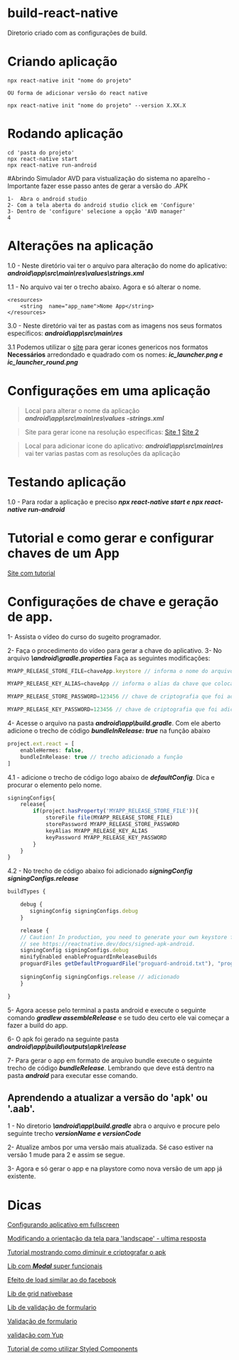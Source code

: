 # build-react-native
Diretorio criado com as configurações de build.


# Criando aplicação

```
npx react-native init "nome do projeto"

OU forma de adicionar versão do react native 

npx react-native init "nome do projeto" --version X.XX.X
```

# Rodando aplicação

```
cd 'pasta do projeto'
npx react-native start
npx react-native run-android
```

#Abrindo Simulador AVD para vistualização do sistema no aparelho - Importante fazer esse passo antes de gerar a versão do .APK

```
1-  Abra o android studio 
2- Com a tela aberta do android studio click em 'Configure'
3- Dentro de 'configure' selecione a opção 'AVD manager'
4 
```

# Alterações na aplicação

1.0 -  Neste diretório vai ter o arquivo para alteração do nome do aplicativo:  ***android\app\src\main\res\values\strings.xml***

1.1 - No arquivo vai ter o trecho abaixo. Agora e só alterar o nome.
```
<resources>
	<string  name="app_name">Nome App</string>
</resources>
``` 

3.0 - Neste diretório vai ter as pastas com as imagens nos seus formatos específicos: ***android\app\src\main\res***

3.1 Podemos utilizar o [site](https://romannurik.github.io/AndroidAssetStudio/icons-launcher.html#foreground.type=clipart&foreground.clipart=android&foreground.space.trim=1&foreground.space.pad=0.25&foreColor=rgba(96%2C%20125%2C%20139%2C%200)&backColor=rgb(68%2C%20138%2C%20255)&crop=0&backgroundShape=square&effects=none&name=ic_launcher) para gerar icones genericos nos formatos **Necessários** arredondado e quadrado com os nomes: ***ic_launcher.png e ic_launcher_round.png***

# Configurações em uma aplicação

> Local para alterar o nome da aplicação ***android\app\src\main\res\values -strings.xml***

> Site para gerar icone na resolução especificas: [Site 1](https://apetools.webprofusion.com/#/tools/imagegorilla)
[Site 2](https://romannurik.github.io/AndroidAssetStudio/icons-launcher.html#foreground.type=clipart&foreground.clipart=android&foreground.space.trim=1&foreground.space.pad=0.25&foreColor=rgba(96%2C%20125%2C%20139%2C%200)&backColor=rgb(68%2C%20138%2C%20255)&crop=0&backgroundShape=square&effects=none&name=ic_launcher) 

> Local para adicionar icone do aplicativo: ***android\app\src\main\res*** vai ter varias pastas com as resoluções da aplicação

# Testando aplicação

1.0 - Para rodar a aplicação e preciso ***npx react-native start e npx react-native run-android***

# Tutorial e como gerar e configurar chaves de um App

[Site com tutorial](https://medium.com/@legalmenti.thaila/gerando-um-apk-react-native-540ad86f546b)


# Configurações de chave e geração de app.

1- Assista o vídeo do curso do sugeito programador.

2- Faça o procedimento do vídeo para gerar a chave do aplicativo.
3- No arquivo ***\android\gradle.properties*** Faça as seguintes modificações: 

```javascript
MYAPP_RELEASE_STORE_FILE=chaveApp.keystore // informa o nome do arquivo da chave

MYAPP_RELEASE_KEY_ALIAS=chaveApp // informa o alias da chave que colocamos quando foi gerada

MYAPP_RELEASE_STORE_PASSWORD=123456 // chave de criptografia que foi adicionado na hora que geramos

MYAPP_RELEASE_KEY_PASSWORD=123456 // chave de criptografia que foi adicionado na hora que geramos
```  

4- Acesse o arquivo na pasta ***android\app\build.gradle***. Com ele aberto adicione o trecho de código ***bundleInRelease: true*** na função abaixo

```javascript
project.ext.react = [
	enableHermes: false,
	bundleInRelease: true // trecho adicionado a função
]
```
4.1 - adicione o trecho de código logo abaixo de ***defaultConfig***. Dica e procurar o elemento pelo nome.

```javascript
signingConfigs{
	release{
		if(project.hasProperty('MYAPP_RELEASE_STORE_FILE')){
			storeFile file(MYAPP_RELEASE_STORE_FILE)
			storePassword MYAPP_RELEASE_STORE_PASSWORD
			keyAlias MYAPP_RELEASE_KEY_ALIAS
			keyPassword MYAPP_RELEASE_KEY_PASSWORD
		}
	}
}
```

4.2 -  No trecho de código abaixo foi adicionado ***signingConfig signingConfigs.release***

```javascript
buildTypes {

	debug {
	   signingConfig signingConfigs.debug
	}

	release {
	// Caution! In production, you need to generate your own keystore file.
	// see https://reactnative.dev/docs/signed-apk-android.
	signingConfig signingConfigs.debug
	minifyEnabled enableProguardInReleaseBuilds
	proguardFiles getDefaultProguardFile("proguard-android.txt"), "proguard-rules.pro"
	
	signingConfig signingConfigs.release // adicionado
	}

}
```

5- Agora acesse pelo terminal a pasta android e execute o seguinte comando ***gradlew assembleRelease*** e se tudo deu certo ele vai começar a fazer a build do app.

6- O apk foi gerado na seguinte pasta ***android\app\build\outputs\apk\release***

7- Para gerar o app em formato de arquivo bundle execute o seguinte trecho de código ***bundleRelease***. Lembrando que deve está dentro na pasta ***android*** para executar esse comando.



## Aprendendo a atualizar a versão do 'apk' ou '.aab'.

1 - No diretorio ***\android\app\build.gradle*** abra o arquivo e procure pelo seguinte trecho ***versionName e versionCode*** 

2- Atualize ambos por uma versão mais atualizada. Sé caso estiver na versão 1 mude para 2 e assim se segue.

3- Agora e só gerar o app e na playstore como nova versão de um app já existente.



# Dicas

[Configurando aplicativo em fullscreen](https://medium.com/@ri7nz/react-native-android-window-fullscreen-bf0c7620f479)

[Modificando a orientação da tela para 'landscape' - ultima resposta](https://stackoverflow.com/questions/40235342/react-native-landscape-mode-for-only-one-page)

[Tutorial mostrando como diminuir e criptografar o apk](https://blog.rocketseat.com.br/reduzindo-o-tamanho-das-builds-para-android-no-react-native/)

[Lib com ***Modal*** super funcionais](https://jeremybarbet.github.io/react-native-modalize/#/)

[Efeito de load similar ao do facebook](https://www.youtube.com/watch?v=lI9JtRjc2Qo&t=120s)

[Lib de grid nativebase](https://github.com/GeekyAnts/react-native-easy-grid)

[Lib de validação de formulario](https://medium.com/@mauriciosoares_2818/formik-yup-hooks-gerenciando-formul%C3%A1rios-no-react-native-bdfc7018eab9)

[Validação de formulario](https://blog.logrocket.com/react-native-form-validations-with-formik-and-yup/)

[validação com Yup](https://bradhick.medium.com/yup-valida%C3%A7%C3%B5es-no-react-de-uma-forma-muito-simples-700c039114e3)

[Tutorial de como utilizar Styled Components](https://www.youtube.com/watch?v=R3S8DEzEn6s)
